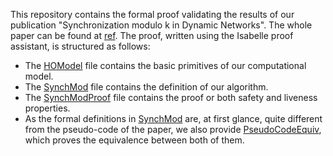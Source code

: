 This repository contains the formal proof validating the results of our publication "Synchronization modulo k in Dynamic Networks".
The whole paper can be found at [ref](https://link.springer.com/chapter/10.1007/978-3-030-91081-5_28).
The proof, written using the Isabelle proof assistant, is structured as follows:

- The [HOModel](./HOModel.thy) file contains the basic primitives of our computational model.
- The [SynchMod](SynchMod.thy) file contains the definition of our algorithm.
- The [SynchModProof](SynchModProof.thy) file contains the proof or both safety and liveness properties.
- As the formal definitions in [SynchMod](SynchMod.thy) are, at first glance, quite different from 
the pseudo-code of the paper, we also provide [PseudoCodeEquiv](PseudoCodeEquiv.thy), which
proves the equivalence between both of them.
